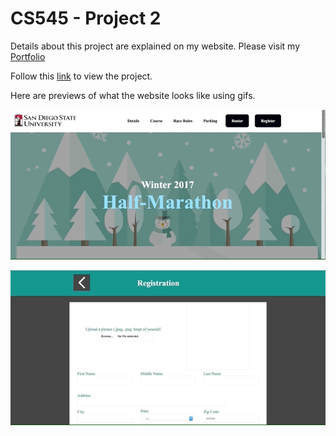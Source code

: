 # CS545 - Project 2
Details about this project are explained on my website. Please visit my [Portfolio](https://ennoiamai.github.io/Portfolio/web_applications/proj2_3/readme2.html)

Follow this [link](http://jadran.sdsu.edu/~jadrn041/proj3/index.html) to view the project.

Here are previews of what the website looks like using gifs.

 ![CS545_Project2_3_home](../images_readme/CS545_Project2_3_home_preview.gif)


 ![CS545_Project2_3_form](../images_readme/CS545_Project2_3_form_preview.gif)
